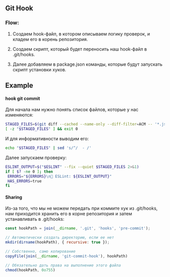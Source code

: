 ## Git Hook

### Flow:
1. Создаем hook-файл, в котором описываем логику проверок, и кладем его в корень репозитория.

2. Создаем скрипт, который будет переносить наш hook-файл в .git/hooks.

3. Далее добавляем в package.json команды, которые будут запускать скрипт установки хуков.

## Example

#### hook git commit

Для начала нам нужно понять список файлов, которые у нас изменяются:

```bash
STAGED_FILES=$(git diff --cached --name-only --diff-filter=ACM -- '*.js' '*.jsx' '*.ts' '*.tsx')
[ -z "$STAGED_FILES" ] && exit 0
```
 
И для информативности выводим его:

 ```bash
 echo "$STAGED_FILES" | sed 's/^/  - /'
 ```

Далее запускаем проверку:

 ```bash
 ESLINT_OUTPUT=$("$ESLINT" --fix --quiet $STAGED_FILES 2>&1)
if [ $? -ne 0 ]; then
  ERRORS="${ERRORS}\n🔴 ESLint: ${ESLINT_OUTPUT}"
  HAS_ERRORS=true
fi
 ```

 #### Sharing
Из-за того, что мы не можем передать при коммите хук из .git/hooks, нам приходится хранить его в корне репозитория и затем устанавливать в .git/hooks:

 ```javascript
 const hookPath = join(__dirname, '.git', 'hooks', 'pre-commit');

 // Автоматически создать директорию, если ее нет
 mkdir(dirname(hookPath), { recursive: true });

// Собственно, само копирование
 copyFile(join(__dirname, 'git-commit-hook'), hookPath)

// Обязательно дать права на выполнение этого файла
 chmod(hookPath, 0o755)
 ```